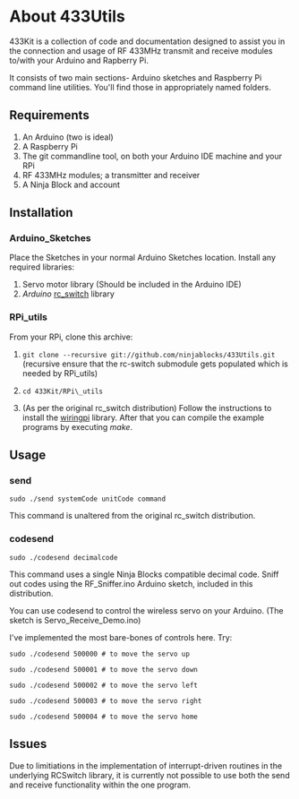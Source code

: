 # About 433Utils

433Kit is a collection of code and documentation designed to assist you in the connection and usage of RF 433MHz transmit and receive modules to/with your Arduino and Rapberry Pi.

It consists of two main sections- Arduino sketches and Raspberry Pi command line utilities.  You'll find those in appropriately named folders.

## Requirements

1. An Arduino (two is ideal)
2. A Raspberry Pi
3. The git commandline tool, on both your Arduino IDE machine and your RPi
4. RF 433MHz modules; a transmitter and receiver
5. A Ninja Block and account

## Installation

### Arduino\_Sketches

Place the Sketches in your normal Arduino Sketches location.  Install any required libraries:

1. Servo motor library (Should be included in the Arduino IDE)
2. _Arduino_ [rc_switch](http://code.google.com/p/rc-switch/) library

### RPi\_utils

From your RPi, clone this archive:

1. ```git clone --recursive git://github.com/ninjablocks/433Utils.git``` (recursive ensure that the rc-switch submodule gets populated which is needed by RPi\_utils)

2. ```cd 433Kit/RPi\_utils```

3. (As per the original rc_switch distribution) Follow the instructions to install the  [wiringpi](https://projects.drogon.net/raspberry-pi/wiringpi/download-and-install/) library.
After that you can compile the example programs by executing *make*. 

## Usage

### send 
```sudo ./send systemCode unitCode command```

This command is unaltered from the original rc\_switch distribution.


### codesend 
```sudo ./codesend decimalcode```

This command uses a single Ninja Blocks compatible decimal code.  Sniff out codes using the RF\_Sniffer.ino Arduino sketch, included in this distribution.

You can use codesend to control the wireless servo on your Arduino.
(The sketch is Servo\_Receive\_Demo.ino)

I've implemented the most bare-bones of controls here.  Try:

```sudo ./codesend 500000 # to move the servo up```

```sudo ./codesend 500001 # to move the servo down```

```sudo ./codesend 500002 # to move the servo left```

```sudo ./codesend 500003 # to move the servo right```

```sudo ./codesend 500004 # to move the servo home```

## Issues

Due to limitiations in the implementation of interrupt-driven routines in the underlying RCSwitch library, it is currently not possible to use both the send and receive functionality within the one program.  
